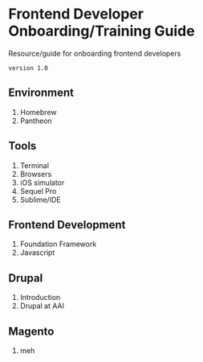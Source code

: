 # Frontend Developer Onboarding/Training Guide
Resource/guide for onboarding frontend developers

`version 1.0`

## Environment

1. Homebrew
2. Pantheon


## Tools

1. Terminal
2. Browsers
3. iOS simulator
4. Sequel Pro
5. Sublime/IDE 

    
## Frontend Development

1. Foundation Framework
2. Javascript


## Drupal
1. Introduction
2. Drupal at AAI


## Magento
1. meh